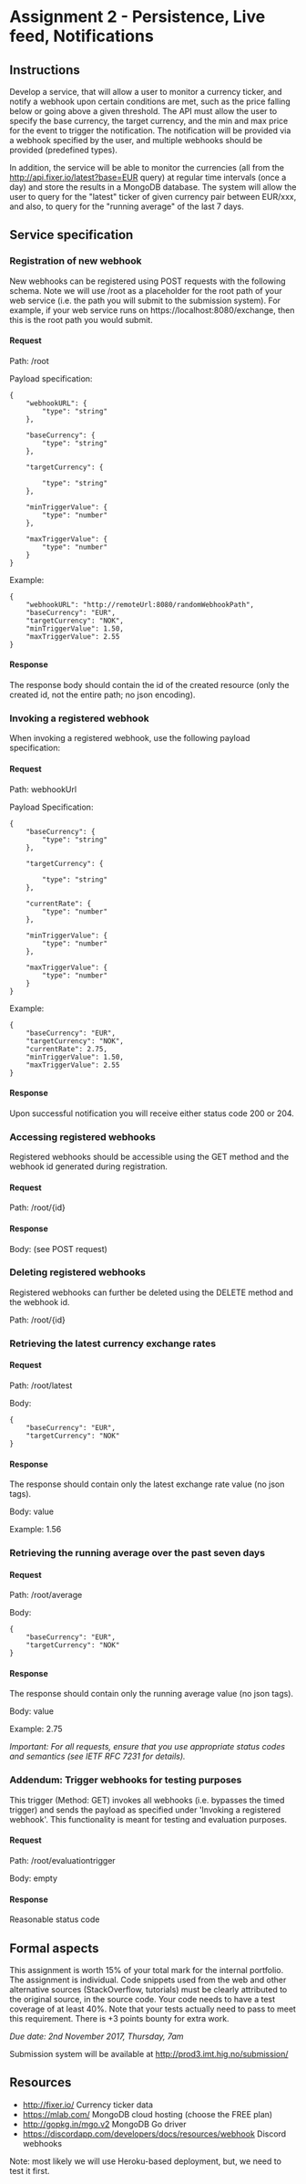 # Assignment 2 - Persistence, Live feed, Notifications

## Instructions

Develop a service, that will allow a user to monitor a currency ticker, and notify a webhook upon certain conditions are met, such as the price falling below or going above a given threshold. The API must allow the user to specify the base currency, the target currency, and the min and max price for the event to trigger the notification. The notification will be provided via a webhook specified by the user, and multiple webhooks should be provided (predefined types). 

In addition, the service will be able to monitor the currencies (all from the http://api.fixer.io/latest?base=EUR query) at regular time intervals (once a day) and store the results in a MongoDB database. The system will allow the user to query for the "latest" ticker of given currency pair between EUR/xxx, and also, to query for the "running average" of the last 7 days. 

## Service specification

### Registration of new webhook

New webhooks can be registered using POST requests with the following schema. Note we will use /root as a placeholder for the root path of your web service (i.e. the path you will submit to the submission system). For example, if your web service runs on https://localhost:8080/exchange, then this is the root path you would submit.

#### Request

Path: /root

Payload specification:

```
{
    "webhookURL": {
        "type": "string"
    },

    "baseCurrency": {
        "type": "string"
    },

    "targetCurrency": {

        "type": "string"
    },

    "minTriggerValue": {
        "type": "number"
    }, 

    "maxTriggerValue": {
        "type": "number"
    }
}
```


Example:

```
{
    "webhookURL": "http://remoteUrl:8080/randomWebhookPath",
    "baseCurrency": "EUR",
    "targetCurrency": "NOK",
    "minTriggerValue": 1.50, 
    "maxTriggerValue": 2.55
}
```

#### Response

The response body should contain the id of the created resource (only the created id, not the entire path; no json encoding).

### Invoking a registered webhook

When invoking a registered webhook, use the following payload specification:

#### Request

Path: webhookUrl

Payload Specification:

```
{
    "baseCurrency": {
        "type": "string"
    },

    "targetCurrency": {

        "type": "string"
    },

    "currentRate": {
        "type": "number"
    },

    "minTriggerValue": {
        "type": "number"
    }, 

    "maxTriggerValue": {
        "type": "number"
    }
}
```

Example:

```
{
    "baseCurrency": "EUR",
    "targetCurrency": "NOK",
    "currentRate": 2.75,
    "minTriggerValue": 1.50, 
    "maxTriggerValue": 2.55
}
```

#### Response

Upon successful notification you will receive either status code 200 or 204.

### Accessing registered webhooks

Registered webhooks should be accessible using the GET method and the webhook id generated during registration.

#### Request

Path: /root/{id}

#### Response

Body: (see POST request)

### Deleting registered webhooks

Registered webhooks can further be deleted using the DELETE method and the webhook id.

Path: /root/{id}

### Retrieving the latest currency exchange rates

#### Request

Path:  /root/latest

Body:

```
{
    "baseCurrency": "EUR",
    "targetCurrency": "NOK"
}
```

#### Response

The response should contain only the latest exchange rate value (no json tags).

Body: value

Example: 1.56

### Retrieving the running average over the past seven days

#### Request

Path: /root/average

Body:

```
{
    "baseCurrency": "EUR",
    "targetCurrency": "NOK"
}
```

#### Response

The response should contain only the running average value (no json tags).

Body: value

Example: 2.75

*Important: For all requests, ensure that you use appropriate status codes and semantics (see IETF RFC 7231 for details).*

### Addendum: Trigger webhooks for testing purposes

This trigger (Method: GET) invokes all webhooks (i.e. bypasses the timed trigger) and sends the payload as specified under 'Invoking a registered webhook'. This functionality is meant for testing and evaluation purposes.

#### Request

Path: /root/evaluationtrigger

Body: empty

#### Response

Reasonable status code

## Formal aspects

This assignment is worth 15% of your total mark for the internal portfolio. The assignment is individual. Code snippets used from the web and other alternative sources (StackOverflow, tutorials) must be clearly attributed to the original source, in the source code. Your code needs to have a test coverage of at least 40%. Note that your tests actually need to pass to meet this requirement. There is +3 points bounty for extra work.

*Due date: 2nd November 2017, Thursday, 7am*

Submission system will be available at http://prod3.imt.hig.no/submission/



## Resources

* http://fixer.io/  Currency ticker data
* https://mlab.com/  MongoDB cloud hosting (choose the FREE plan)
* http://gopkg.in/mgo.v2 MongoDB Go driver
* https://discordapp.com/developers/docs/resources/webhook Discord webhooks


Note: most likely we will use Heroku-based deployment, but, we need to test it first.

